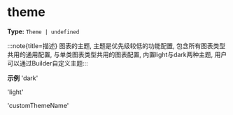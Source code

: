 # theme

**Type:** `Theme | undefined`

:::note{title=描述}
图表的主题, 主题是优先级较低的功能配置, 包含所有图表类型共用的通用配置, 与单类图表类型共用的图表配置, 内置light与dark两种主题, 用户可以通过Builder自定义主题:::

**示例**
'dark'

'light'

'customThemeName'


